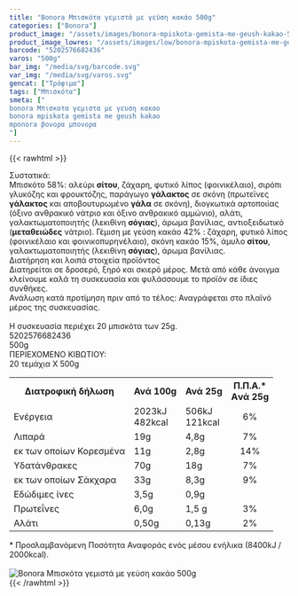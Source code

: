 ```yaml
---
title: "Bonora Μπισκότα γεμιστά με γεύση κακάο 500g"
categories: ["Bonora"]
product_image: "/assets/images/bonora-mpiskota-gemista-me-geush-kakao-500g.jpg"
product_image_lowres: "/assets/images/low/bonora-mpiskota-gemista-me-geush-kakao-500g.jpg"
barcode: "5202576682436"
varos: "500g"
bar_img: "/media/svg/barcode.svg"
var_img: "/media/svg/varos.svg"
gencat: ["Τρόφιμα"]
tags: ["Μπισκότα"]
smeta: ["
bonora Μπισκοτα γεμιστα με γευση κακαο
bonora mpiskota gemista me geush kakao
mponora βονορα μπονορα
"]
---
```

{{< rawhtml >}}

<div class="sload91"><div class="product"><div id="sistatika">Συστατικά:</div><div class="alltext">Μπισκότο 58%: αλεύρι <b>σίτου</b>, ζάχαρη, φυτικό λίπος (φοινικέλαιο), σιρόπι γλυκόζης και φρουκτόζης, παράγωγο <b>γάλακτος</b> σε σκόνη (πρωτεϊνες <b>γάλακτος</b> και αποβουτυρωμένο <b>γάλα</b> σε σκόνη), διογκωτικά αρτοποιίας (όξινο ανθρακικό νάτριο και όξινο ανθρακικό αμμώνιο), αλάτι, γαλακτωματοποιητής (λεκιθίνη <b>σόγιας</b>), άρωμα βανίλιας, αντιοξειδωτικό (<b>μεταθειώδες</b> νάτριο). Γέμιση με γεύση κακάο 42% : ζάχαρη, φυτικό λίπος (φοινικέλαιο και φοινικοπυρηνέλαιο), σκόνη κακάο 15%, άμυλο <b>σίτου</b>, γαλακτωματοποιητής (λεκιθίνη <b>σόγιας</b>), άρωμα βανίλιας.</div><div id="loipa">Διατήρηση και λοιπά στοιχεία προϊόντος</div><div class="alltext">Διατηρείται σε δροσερό, ξηρό και σκιερό μέρος. Μετά από κάθε άνοιγμα κλείνουμε καλά τη συσκευασία και φυλάσσουμε το προϊόν σε ίδιες συνθήκες.<br>Ανάλωση κατά προτίμηση πριν από το τέλος: Αναγράφεται στο πλαϊνό μέρος της συσκευασίας.<br><br>Η συσκευασία περιέχει 20 μπισκότα των 25g.</div><div id="barcode"><div id="barimage1"></div><span id="bartext">5202576682436</span></div><div id="varos"><div id="varosimage1"></div><span id="varostext">500g</span></div><div id="kivotio">ΠΕΡΙΕΧΟΜΕΝΟ ΚΙΒΩΤΙΟΥ:<br>20 τεμάχια Χ 500g</div><div class="tabout"><table id="diatable"><tbody><tr><th>Διατροφική δήλωση</th><th>Ανά 100g</th><th>Ανά 25g</th><th>Π.Π.Α.*<br>Aνά 25g</th></tr><tr><td class="texr2">Ενέργεια</td><td class="texr">2023kJ<br>482kcal</td><td class="texr">506kJ<br>121kcal</td><td class="texr" style="text-align:center">6%</td></tr><tr><td class="texr2">Λιπαρά</td><td class="texr">19g</td><td class="texr">4,8g</td><td class="texr" style="text-align:center">7%</td></tr><tr><td class="gray">εκ των οποίων Κορεσµένα</td><td class="gray2">11g</td><td class="gray2">2,8g</td><td class="gray2" style="text-align:center">14%</td></tr><tr><td class="texr2">Yδατάνθρακες</td><td class="texr">70g</td><td class="texr">18g</td><td class="texr" style="text-align:center">7%</td></tr><tr><td class="gray">εκ των οποίων Σάκχαρα</td><td class="gray2">33g</td><td class="gray2">8,3g</td><td class="gray2" style="text-align:center">9%</td></tr><tr><td class="texr2">Eδώδιμες ίνες</td><td class="texr">3,5g</td><td class="texr">0,9g</td><td class="texr" style="text-align:center"></td></tr><tr><td class="texr2">Πρωτεΐνες</td><td class="texr">6,0g</td><td class="texr">1,5 g</td><td class="texr" style="text-align:center">3%</td></tr><tr><td class="texr2">Αλάτι</td><td class="texr">0,50g</td><td class="texr">0,13g</td><td class="texr" style="text-align:center">2%</td></tr></tbody></table></div><div class="alltext">* Προσλαμβανόμενη Ποσότητα Αναφοράς ενός μέσου ενήλικα (8400kJ / 2000kcal).</div><br><div class="pimg"><img alt="Bonora Μπισκότα γεμιστά με γεύση κακάο 500g" title="Bonora Μπισκότα γεμιστά με γεύση κακάο 500g" src="/assets/images/bonora-mpiskota-gemista-me-geush-kakao-500g.jpg"></div></div></div>
{{< /rawhtml >}}


